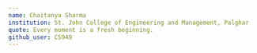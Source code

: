 ```yaml
---
name: Chaitanya Sharma
institution: St. John College of Engineering and Management, Palghar
quote: Every moment is a fresh beginning.
github_user: CS949
---
```

